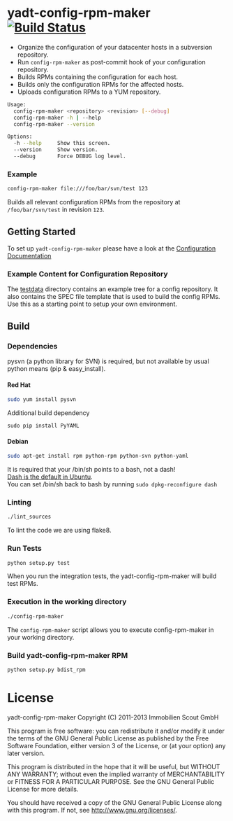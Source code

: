 yadt-config-rpm-maker [![Build Status](https://travis-ci.org/yadt/yadt-config-rpm-maker.png?branch=master)](https://travis-ci.org/yadt/yadt-config-rpm-maker)
=====================

* Organize the configuration of your datacenter hosts in a subversion repository.
* Run `config-rpm-maker` as post-commit hook of your configuration repository.
* Builds RPMs containing the configuration for each host.
* Builds only the configuration RPMs for the affected hosts.
* Uploads configuration RPMs to a YUM repository.

```bash
Usage:
  config-rpm-maker <repository> <revision> [--debug]
  config-rpm-maker -h | --help
  config-rpm-maker --version

Options:
  -h --help     Show this screen.
  --version     Show version.
  --debug       Force DEBUG log level.
```

### Example

```bash
config-rpm-maker file:///foo/bar/svn/test 123
```
Builds all relevant configuration RPMs from the repository at `/foo/bar/svn/test` in revision `123`.

## Getting Started

To set up `yadt-config-rpm-maker` please have a look at the
[Configuration Documentation](https://github.com/aelgru/yadt-config-rpm-maker/blob/master/docs/CONFIGURATION.md#configuration)

### Example Content for Configuration Repository

The [testdata](https://github.com/yadt/yadt-config-rpm-maker/tree/master/testdata/svn_repo/) directory contains
an example tree for a config repository. It also contains the SPEC file template that is used to
build the config RPMs. Use this as a starting point to setup your own environment.


## Build

### Dependencies

pysvn (a python library for SVN) is required, but not available by usual python means (pip & easy_install).

#### Red Hat

```bash
sudo yum install pysvn
```

Additional build dependency
```
sudo pip install PyYAML
```


#### Debian

```bash
sudo apt-get install rpm python-rpm python-svn python-yaml
```
It is required that your /bin/sh points to a bash, not a dash!  
[Dash is the default in Ubuntu](https://wiki.ubuntu.com/DashAsBinSh).  
You can set /bin/sh back to bash by running `sudo dpkg-reconfigure dash`

### Linting

```bash
./lint_sources
```
To lint the code we are using flake8.

### Run Tests

```bash
python setup.py test
```

When you run the integration tests, the yadt-config-rpm-maker will build test RPMs.

### Execution in the working directory

```bash
./config-rpm-maker
```
The `config-rpm-maker` script allows you to execute config-rpm-maker in your working directory.

### Build yadt-config-rpm-maker RPM

```bash
python setup.py bdist_rpm
```

License
=======

yadt-config-rpm-maker
Copyright (C) 2011-2013 Immobilien Scout GmbH

This program is free software: you can redistribute it and/or modify
it under the terms of the GNU General Public License as published by
the Free Software Foundation, either version 3 of the License, or
(at your option) any later version.

This program is distributed in the hope that it will be useful,
but WITHOUT ANY WARRANTY; without even the implied warranty of
MERCHANTABILITY or FITNESS FOR A PARTICULAR PURPOSE.  See the
GNU General Public License for more details.

You should have received a copy of the GNU General Public License
along with this program.  If not, see <http://www.gnu.org/licenses/>.
